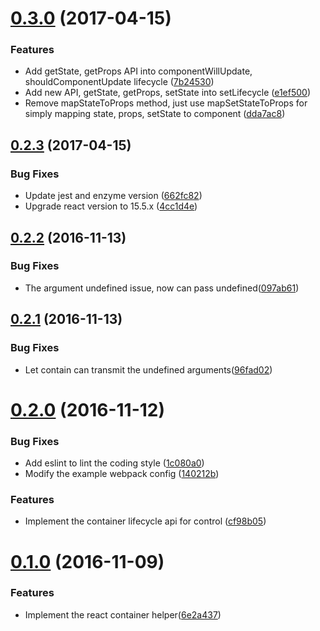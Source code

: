 <a name="0.3.0"></a>
# [0.3.0](https://github.com/jessy1092/react-container-helper/compare/v0.2.3...v0.3.0) (2017-04-15)


### Features

* Add getState, getProps API into componentWillUpdate, shouldComponentUpdate lifecycle ([7b24530](https://github.com/jessy1092/react-container-helper/commit/7b24530))
* Add new API, getState, getProps, setState into setLifecycle ([e1ef500](https://github.com/jessy1092/react-container-helper/commit/e1ef500))
* Remove mapStateToProps method, just use mapSetStateToProps for simply mapping state, props, setState to component ([dda7ac8](https://github.com/jessy1092/react-container-helper/commit/dda7ac8))



<a name="0.2.3"></a>
## [0.2.3](https://github.com/jessy1092/react-container-helper/compare/v0.2.2...v0.2.3) (2017-04-15)


### Bug Fixes

* Update jest and enzyme version ([662fc82](https://github.com/jessy1092/react-container-helper/commit/662fc82))
* Upgrade react version to 15.5.x ([4cc1d4e](https://github.com/jessy1092/react-container-helper/commit/4cc1d4e))



<a name="0.2.2"></a>
## [0.2.2](https://github.com/jessy1092/react-container-helper/compare/v0.2.1...v0.2.2) (2016-11-13)


### Bug Fixes

* The argument undefined issue, now can pass undefined([097ab61](https://github.com/jessy1092/react-container-helper/commit/097ab61))



<a name="0.2.1"></a>
## [0.2.1](https://github.com/jessy1092/react-container-helper/compare/v0.2.0...v0.2.1) (2016-11-13)


### Bug Fixes

* Let contain can transmit the undefined arguments([96fad02](https://github.com/jessy1092/react-container-helper/commit/96fad02))



<a name="0.2.0"></a>
# [0.2.0](https://github.com/jessy1092/react-container-helper/compare/v0.1.0...v0.2.0) (2016-11-12)


### Bug Fixes

* Add eslint to lint the coding style ([1c080a0](https://github.com/jessy1092/react-container-helper/commit/1c080a0))
* Modify the example webpack config ([140212b](https://github.com/jessy1092/react-container-helper/commit/140212b))


### Features

* Implement the container lifecycle api for control ([cf98b05](https://github.com/jessy1092/react-container-helper/commit/cf98b05))



<a name="0.1.0"></a>
# [0.1.0](https://github.com/jessy1092/react-container-helper/compare/6e2a437...v0.1.0) (2016-11-09)


### Features

* Implement the react container helper([6e2a437](https://github.com/jessy1092/react-container-helper/commit/6e2a437))



